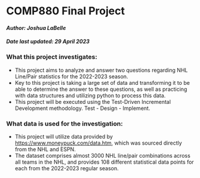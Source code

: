 # COMP880 Final Project
#### *Author: Joshua LaBelle*
#### *Date last updated: 29 April 2023*

### What this project investigates:
* This project aims to analyze and answer two questions regarding NHL Line/Pair statistics for the 2022-2023 season.
* Key to this project is taking a large set of data and transforming it to be able to determine the answer to these
  questions, as well as practicing with data structures and utilizing python to process this data.
* This project will be executed using the Test-Driven Incremental Development methodology. Test - Design - Implement.

### What data is used for the investigation:
* This project will utilize data provided by https://www.moneypuck.com/data.htm, which was sourced directly from the NHL
  and ESPN.
* The dataset comprises almost 3000 NHL line/pair combinations across all teams in the NHL, and provides 108 different
  statistical data points for each from the 2022-2023 regular season.
